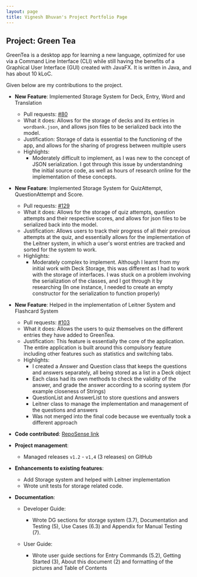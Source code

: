 ```yaml
---
layout: page
title: Vignesh Bhuvan's Project Portfolio Page
---
```


## Project: Green Tea

GreenTea is a desktop app for learning a new language, optimized for use via a Command Line Interface (CLI)
while still having the benefits of a Graphical User Interface (GUI) created with JavaFX.
It is written in Java, and has about 10 kLoC.

Given below are my contributions to the project.

- **New Feature**: Implemented Storage System for Deck, Entry, Word and Translation

  - Pull requests: [#80](https://github.com/AY2021S1-CS2103T-T09-4/tp/pull/80)
  - What it does: Allows for the storage of decks and its entries in `wordbank.json`, and allows json files to be serialized back into the model.
  - Justification: Storage of data is essential to the functioning of the app, and allows for the sharing of progress between multiple users
  - Highlights:
    - Moderately difficult to implement, as I was new to the concept of JSON serialization. I got through this issue by understandning the initial source code, as well as hours of research online for the implementation of these concepts.

- **New Feature**: Implemented Storage System for QuizAttempt, QuestionAttempt and Score.

  - Pull requests: [#129](https://github.com/AY2021S1-CS2103T-T09-4/tp/pull/129)
  - What it does: Allows for the storage of quiz attempts, question attempts and their respective scores, and allows for json files to be serialized back into the model. 
  - Justification: Allows users to track their progress of all their previous attempts at the quiz, and essentially allows for the implementation of the Leitner system, in which a user's worst entries are tracked and sorted for the system to work. 
  - Highlights:
    - Moderately complex to implement. Although I learnt from my initial work with Deck Storage, this was different as I had to work with the storage of interfaces. I was stuck on a problem involving the serialization of the classes, and I got through it by researching (In one instance, I needed to create an empty constructor for the serialization to function properly)
        
* **New Feature**: Helped in the implementation of Leitner System and Flashcard System

  - Pull requests: [#103](https://github.com/AY2021S1-CS2103T-T09-4/tp/pull/103)
  - What it does: Allows the users to quiz themselves on the different entries they have added to GreenTea.
  - Justification: This feature is essentially the core of the application. The entire application is built around this compulsory feature including other features such as
                     statistics and switching tabs.
  - Highlights:
    - I created a Answer and Question class that keeps the questions and answers separately, all being stored as a list in a Deck object
    - Each class had its own methods to check the validity of the answer, and grade the answer according to a scoring system (for example closeness of Strings)
    - QuestionList and AnswerList to store questions and answers
    - Leitner class to manage the implementation and management of the questions and answers
    - Was not merged into the final code because we eventually took a different approach

- **Code contributed**: [RepoSense link](https://nus-cs2103-ay2021s1.github.io/tp-dashboard/#breakdown=true&search=vigneshbhuvan-nus&sort=groupTitle&sortWithin=title&since=2020-08-14&timeframe=commit&mergegroup=&groupSelect=groupByRepos&checkedFileTypes=docs~functional-code~test-code~other)

- **Project management**:

  - Managed releases `v1.2` - `v1,4` (3 releases) on GitHub

- **Enhancements to existing features**:

  - Add Storage system and helped with Leitner implementation
  - Wrote unit tests for storage related code.

- **Documentation**:

  - Developer Guide:

    - Wrote DG sections for storage system (3.7), Documentation and Testing (5), Use Cases (6.3) and Appendix for Manual Testing (7).

  - User Guide:

    - Wrote user guide sections for Entry Commands (5.2), Getting Started (3), About this document (2) and formatting of the pictures and Table of Contents